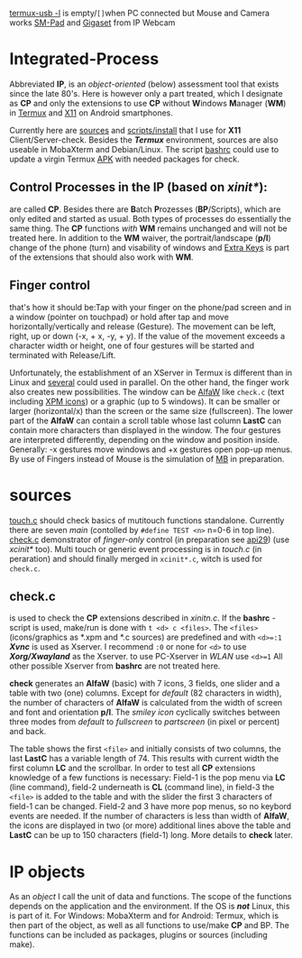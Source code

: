 [termux-usb -l](https://wiki.termux.com/wiki/Termux-usb) is empty/`[]`when PC connected but Mouse and Camera works [SM-Pad](https://192.168.0.118:8080) and [Gigaset](https://192.168.0.132:8080) from IP Webcam
# Integrated-Process
Abbreviated **IP**, is an _object-oriented_ (below) assessment tool that exists since the late 80's. Here is however only a part treated, which I designate as **CP** and only the extensions to use **CP** without **W**indows **M**anager (**WM**) in [Termux](https://github.com/termux/termux-app) and [X11](https://github.com/termux/termux-x11) on Android smartphones.

Currently here are [sources](#sources) and [scripts/install](https://github.com/RalfWerner/integrated-process/blob/master/script.md) that I use for **X11** Client/Server-check. Besides the _**Termux**_ environment, sources are also useable in MobaXterm and Debian/Linux. The script [bashrc](https://github.com/RalfWerner/integrated-process/blob/master/bashrc) could use to update a virgin Termux [APK](https://github.com/termux/termux-packages/issues/3535#issuecomment-489430202) with needed packages for check.

## Control Processes in the IP (based on _xinit*_):
are called **CP**. Besides there are **B**atch **P**rozesses (**BP**/Scripts), which are only edited and started as usual. Both types of processes do essentially the same thing. The **CP** functions _with_ **WM** remains unchanged and will not be treated here. In addition to the **WM** waiver, the portrait/landscape (**p/l**) change of the phone (turn) and visability of windows and [Extra Keys](https://github.com/RalfWerner/integrated-process/blob/master/api29/EK.md) is part of the extensions that should also work with **WM**.

## Finger control
that's how it should be:Tap with your finger on the phone/pad screen and in a window (pointer on touchpad) or hold after tap and move horizontally/vertically and release (Gesture). The movement can be left, right, up or down (-x, + x, -y, + y). If the value of the movement exceeds a character width or height, one of four gestures will be started and terminated with Release/Lift.

Unfortunately, the establishment of an XServer in Termux is different than in Linux and [several](https://user-images.githubusercontent.com/45426380/138826536-8a696f46-e187-488d-a452-8c6e0a2e4433.mp4) could used in parallel. On the other hand, the finger work also creates new possibilities. The window can be [AlfaW](https://user-images.githubusercontent.com/45426380/133764830-508d2ef4-9da8-46fc-ba55-2182fa57cc75.png) like `check.c` (text including [XPM icons](https://github.com/RalfWerner/integrated-process/blob/master/api29/EK.md#XPM-file)) or a graphic (up to 5 windows). It can be smaller or larger (horizontal/x) than the screen or the same size (fullscreen). The lower part of the **AlfaW** can contain a scroll table whose last column **LastC** can contain more characters than displayed in the window.
The four gestures are interpreted differently, depending on the window and position inside. Generally: -x gestures move windows and +x gestures open pop-up menus. By use of Fingers instead of Mouse is the simulation of [MB](https://github.com/RalfWerner/integrated-process/blob/master/api29/EK.md) in preparation.
# sources
[touch.c](https://github.com/RalfWerner/integrated-process/blob/master/touch.c) should check basics of mutitouch functions standalone. Currently there are seven _main_ (contolled by `#define TEST <n>` n=0-6 in top line). [check.c](https://github.com/RalfWerner/integrated-process/blob/master/check.c) demonstrator of _finger-only_ control (in preparation see [api29](https://github.com/RalfWerner/integrated-process/tree/master/api29)) (use _xcinit*_ too). Multi touch or generic event processing is in _touch.c_ (in peraration) and should finally merged in `xcinit*.c`, witch is used for `check.c`.
## check.c
is used to check the **CP** extensions described in _xinitn.c_. If the **bashrc** - script is used, make/run is done with `t <d> c <files>`. The `<files>` (icons/graphics as *.xpm and *.c sources) are predefined and with `<d>=:1` _**Xvnc**_ is used as Xserver. I recommend `:0` or none for `<d>` to use _**Xorg/Xwayland**_ as the Xserver. to use PC-Xserver in _WLAN_ use `<d>=1` All other possible Xserver from **bashrc** are not treated here.

**check** generates an **AlfaW** (basic) with 7 icons, 3 fields, one slider and a table with two (one) columns. Except for _default_ (82 characters in width), the number of characters of **AlfaW** is calculated from the width of screen and font and orientation **p/l**. The _smiley icon_ cyclically switches between three modes from _default_ to _fullscreen_ to _partscreen_ (in pixel or percent) and back.

The table shows the first `<file>` and initially consists of two columns, the last **LastC** has a variable length of 74. This results with current width the first column **LC** and the scrollbar. In order to test all **CP** extensions knowledge of a few functions is necessary: Field-1 is the pop menu via **LC** (line command), field-2 underneath is **CL** (command line), in field-3 the `<file>` is added to the table and with the slider the first 3 characters of field-1 can be changed. Field-2 and 3 have more pop menus, so no keybord events are needed.
If the number of characters is less than width of **AlfaW**, the icons are displayed in two (or more) additional lines above the table and **LastC** can be up to 150 characters (field-1) long. More details to **check** later.
# IP objects
As an _object_ I call the unit of data and functions. The scope of the functions depends on the application and the environment. If the OS is _**not**_ Linux, this is part of it. For Windows: MobaXterm and for Android: Termux, which is then part of the object, as well as all functions to use/make **CP** and BP. The functions can be included as packages, plugins or sources (including make).
